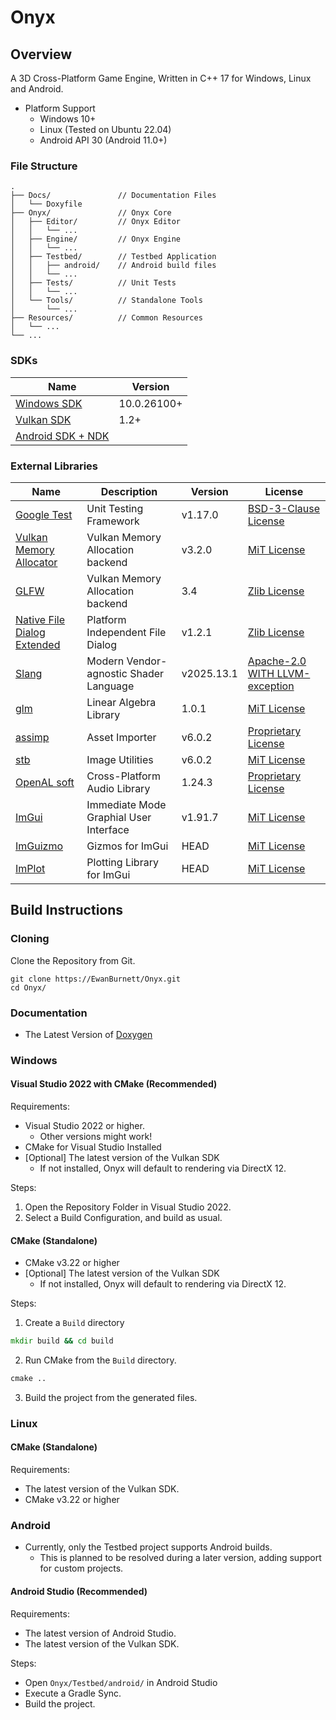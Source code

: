 ﻿# Onyx 

## Overview
A 3D Cross-Platform Game Engine, Written in C++ 17 for Windows, Linux and Android. 

- Platform Support
    - Windows 10+ 
    - Linux (Tested on Ubuntu 22.04) 
    - Android API 30 (Android 11.0+) 

### File Structure
```
.
├── Docs/               // Documentation Files
│   └── Doxyfile
├── Onyx/               // Onyx Core
│   ├── Editor/         // Onyx Editor
│   │   └── ...
│   ├── Engine/         // Onyx Engine
│   │   └── ...
│   ├── Testbed/        // Testbed Application
│   │   ├── android/    // Android build files
│   │   └── ...
│   ├── Tests/          // Unit Tests
│   │   └── ...
│   └── Tools/          // Standalone Tools
│       └── ... 
├── Resources/          // Common Resources
│   └── ...
└── ...
```

### SDKs
| Name | Version | 
| - | - | 
| [Windows SDK](https://developer.microsoft.com/en-us/windows/downloads/windows-sdk/) | 10.0.26100+ |
| [Vulkan SDK](https://vulkan.lunarg.com) | 1.2+ |
| [Android SDK + NDK](https://developer.android.com/studio) | |


### External Libraries
| Name | Description | Version | License |
| - | - | - | - |
| [Google Test](https://github.com/google/googletest.git) | Unit Testing Framework | v1.17.0 | [BSD-3-Clause License](https://github.com/google/googletest/blob/main/LICENSE) |
| [Vulkan Memory Allocator](https://github.com/GPUOpen-LibrariesAndSDKs/VulkanMemoryAllocator) | Vulkan Memory Allocation backend | v3.2.0 | [MiT License](https://github.com/GPUOpen-LibrariesAndSDKs/VulkanMemoryAllocator/blob/master/LICENSE.txt) |
| [GLFW](https://github.com/glfw/glfw.git) | Vulkan Memory Allocation backend | 3.4 | [Zlib License](https://github.com/glfw/glfw/blob/master/LICENSE.md) |
| [Native File Dialog Extended](https://github.com/btzy/nativefiledialog-extended) | Platform Independent File Dialog | v1.2.1 | [Zlib License](https://github.com/btzy/nativefiledialog-extended/blob/master/LICENSE) |
| [Slang](https://github.com/shader-slang/slang) | Modern Vendor-agnostic Shader Language | v2025.13.1 | [Apache-2.0 WITH LLVM-exception](https://github.com/shader-slang/slang/blob/master/LICENSE) |
| [glm](https://github.com/g-truc/glm.git) | Linear Algebra Library | 1.0.1 | [MiT License](https://github.com/g-truc/glm?tab=License-1-ov-file#readme) |
| [assimp](https://github.com/assimp/assimp.git) | Asset Importer | v6.0.2 | [Proprietary License](https://github.com/assimp/assimp/blob/master/LICENSE) |
| [stb](https://github.com/nothings/stb ) | Image Utilities | v6.0.2 | [MiT License](https://github.com/nothings/stb/blob/master/LICENSE) |
| [OpenAL soft](https://github.com/kcat/openal-soft) | Cross-Platform Audio Library | 1.24.3 | [Proprietary License](https://github.com/kcat/openal-soft/blob/master/LICENSE-pffft) |
| [ImGui](https://github.com/ocornut/imgui.git) | Immediate Mode Graphial User Interface | v1.91.7 | [MiT License](https://github.com/ocornut/imgui/blob/master/LICENSE.txt) |
| [ImGuizmo](https://github.com/CedricGuillemet/ImGuizmo) | Gizmos for ImGui | HEAD | [MiT License](https://github.com/CedricGuillemet/ImGuizmo/blob/master/LICENSE) |
| [ImPlot](https://github.com/epezent/implot) | Plotting Library for ImGui | HEAD | [MiT License](https://github.com/epezent/implot/blob/master/LICENSE) |

## Build Instructions

### Cloning
Clone the Repository from Git. 
```git
git clone https://EwanBurnett/Onyx.git 
cd Onyx/
```

### Documentation 
- The Latest Version of [Doxygen](https://www.doxygen.nl/index.html)

 
### Windows
#### Visual Studio 2022 with CMake (Recommended)
Requirements:
- Visual Studio 2022 or higher. 
    - Other versions might work!
- CMake for Visual Studio Installed
- [Optional] The latest version of the Vulkan SDK 
    - If not installed, Onyx will default to rendering via DirectX 12.  

Steps: 
1. Open the Repository Folder in Visual Studio 2022. 
2. Select a Build Configuration, and build as usual. 

#### CMake (Standalone) 
- CMake v3.22 or higher
- [Optional] The latest version of the Vulkan SDK 
    - If not installed, Onyx will default to rendering via DirectX 12.

Steps: 
1. Create a `Build` directory
```cmd
mkdir build && cd build
```
2. Run CMake from the `Build` directory. 
```cmd
cmake .. 
```
3. Build the project from the generated files.

### Linux
#### CMake (Standalone)
Requirements: 
- The latest version of the Vulkan SDK. 
- CMake v3.22 or higher


### Android
- Currently, only the Testbed project supports Android builds. 
    - This is planned to be resolved during a later version, adding support for custom projects.

#### Android Studio (Recommended)
Requirements: 
- The latest version of Android Studio. 
- The latest version of the Vulkan SDK. 

Steps: 
- Open `Onyx/Testbed/android/` in Android Studio 
- Execute a Gradle Sync.
- Build the project.

